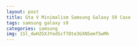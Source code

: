 ```yaml
---
layout: post
title: Gta V Minimalism Samsung Galaxy S9 Case
tags: samsung galaxy s9
categories: samsung
img: 1Sl_dwHZGXJYedScf7Dte3GXN5emf5wMh
---
```

